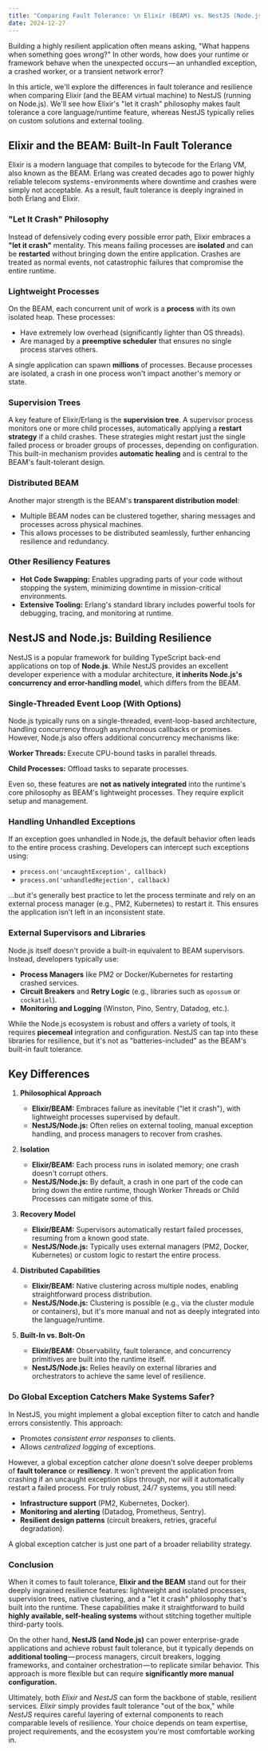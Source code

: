 ```yaml
---
title: "Comparing Fault Tolerance: \n Elixir (BEAM) vs. NestJS (Node.js)"
date: 2024-12-27
---
```


Building a highly resilient application often means asking, "What happens when something goes wrong?" In other words, how does your runtime or framework behave when the unexpected occurs &mdash; an unhandled exception, a crashed worker, or a transient network error?

In this article, we'll explore the differences in fault tolerance and resilience when comparing Elixir (and the BEAM virtual machine) to NestJS (running on Node.js). We'll see how Elixir's "let it crash" philosophy makes fault tolerance a core language/runtime feature, whereas NestJS typically relies on custom solutions and external tooling.

## Elixir and the BEAM: Built-In Fault Tolerance

Elixir is a modern language that compiles to bytecode for the Erlang VM, also known as the BEAM. Erlang was created decades ago to power highly reliable telecom systems - environments where downtime and crashes were simply not acceptable. As a result, fault tolerance is deeply ingrained in both Erlang and Elixir.

### "Let It Crash" Philosophy

Instead of defensively coding every possible error path, Elixir embraces a **"let it crash"** mentality. This means failing processes are **isolated** and can be **restarted** without bringing down the entire application. Crashes are treated as normal events, not catastrophic failures that compromise the entire runtime.

### Lightweight Processes

On the BEAM, each concurrent unit of work is a **process** with its own isolated heap. These processes:

- Have extremely low overhead (significantly lighter than OS threads).
- Are managed by a **preemptive scheduler** that ensures no single process starves others.

A single application can spawn **millions** of processes. Because processes are isolated, a crash in one process won't impact another's memory or state.

### Supervision Trees

A key feature of Elixir/Erlang is the **supervision tree**. A supervisor process monitors one or more child processes, automatically applying a **restart strategy** if a child crashes. These strategies might restart just the single failed process or broader groups of processes, depending on configuration. This built-in mechanism provides **automatic healing** and is central to the BEAM's fault-tolerant design.

### Distributed BEAM

Another major strength is the BEAM's **transparent distribution model**:

- Multiple BEAM nodes can be clustered together, sharing messages and processes across physical machines.
- This allows processes to be distributed seamlessly, further enhancing resilience and redundancy.

### Other Resiliency Features

- **Hot Code Swapping:** Enables upgrading parts of your code without stopping the system, minimizing downtime in mission-critical environments.
- **Extensive Tooling:** Erlang's standard library includes powerful tools for debugging, tracing, and monitoring at runtime.

## NestJS and Node.js: Building Resilience

NestJS is a popular framework for building TypeScript back-end applications on top of **Node.js**. While NestJS provides an excellent developer experience with a modular architecture, **it inherits Node.js's concurrency and error-handling model**, which differs from the BEAM.

### Single-Threaded Event Loop (With Options)

Node.js typically runs on a single-threaded, event-loop-based architecture, handling concurrency through asynchronous callbacks or promises. However, Node.js also offers additional concurrency mechanisms like:

**Worker Threads:** Execute CPU-bound tasks in parallel threads.

**Child Processes:** Offload tasks to separate processes.

Even so, these features are **not as natively integrated** into the runtime's core philosophy as BEAM's lightweight processes. They require explicit setup and management.

### Handling Unhandled Exceptions

If an exception goes unhandled in Node.js, the default behavior often leads to the entire process crashing. Developers can intercept such exceptions using:

- `process.on('uncaughtException', callback)`
- `process.on('unhandledRejection', callback)`

…but it's generally best practice to let the process terminate and rely on an external process manager (e.g., PM2, Kubernetes) to restart it. This ensures the application isn't left in an inconsistent state.

### External Supervisors and Libraries

Node.js itself doesn't provide a built-in equivalent to BEAM supervisors. Instead, developers typically use:

- **Process Managers** like PM2 or Docker/Kubernetes for restarting crashed services.
- **Circuit Breakers** and **Retry Logic** (e.g., libraries such as `opossum` or `cockatiel`).
- **Monitoring and Logging** (Winston, Pino, Sentry, Datadog, etc.).

While the Node.js ecosystem is robust and offers a variety of tools, it requires **piecemeal** integration and configuration. NestJS can tap into these libraries for resilience, but it's not as "batteries-included" as the BEAM's built-in fault tolerance.

## Key Differences

1. **Philosophical Approach**

   - **Elixir/BEAM:** Embraces failure as inevitable ("let it crash"), with lightweight processes supervised by default.
   - **NestJS/Node.js:** Often relies on external tooling, manual exception handling, and process managers to recover from crashes.

2. **Isolation**

   - **Elixir/BEAM:** Each process runs in isolated memory; one crash doesn't corrupt others.
   - **NestJS/Node.js:** By default, a crash in one part of the code can bring down the entire runtime, though Worker Threads or Child Processes can mitigate some of this.

3. **Recovery Model**

   - **Elixir/BEAM:** Supervisors automatically restart failed processes, resuming from a known good state.
   - **NestJS/Node.js:** Typically uses external managers (PM2, Docker, Kubernetes) or custom logic to restart the entire process.

4. **Distributed Capabilities**

   - **Elixir/BEAM:** Native clustering across multiple nodes, enabling straightforward process distribution.
   - **NestJS/Node.js:** Clustering is possible (e.g., via the cluster module or containers), but it's more manual and not as deeply integrated into the language/runtime.

5. **Built-In vs. Bolt-On**
   - **Elixir/BEAM:** Observability, fault tolerance, and concurrency primitives are built into the runtime itself.
   - **NestJS/Node.js:** Relies heavily on external libraries and orchestrators to achieve the same level of resilience.

### Do Global Exception Catchers Make Systems Safer?

In NestJS, you might implement a global exception filter to catch and handle errors consistently. This approach:

- Promotes _consistent error responses_ to clients.
- Allows _centralized logging_ of exceptions.

However, a global exception catcher _alone_ doesn't solve deeper problems of **fault tolerance** or **resiliency**. It won't prevent the application from crashing if an uncaught exception slips through, nor will it automatically restart a failed process. For truly robust, 24/7 systems, you still need:

- **Infrastructure support** (PM2, Kubernetes, Docker).
- **Monitoring and alerting** (Datadog, Prometheus, Sentry).
- **Resilient design patterns** (circuit breakers, retries, graceful degradation).

A global exception catcher is just one part of a broader reliability strategy.

### Conclusion

When it comes to fault tolerance, **Elixir and the BEAM** stand out for their deeply ingrained resilience features: lightweight and isolated processes, supervision trees, native clustering, and a "let it crash" philosophy that's built into the runtime. These capabilities make it straightforward to build **highly available, self-healing systems** without stitching together multiple third-party tools.

On the other hand, **NestJS (and Node.js)** can power enterprise-grade applications and achieve robust fault tolerance, but it typically depends on **additional tooling** &mdash; process managers, circuit breakers, logging frameworks, and container orchestration &mdash; to replicate similar behavior. This approach is more flexible but can require **significantly more manual configuration.**

Ultimately, both _Elixir_ and _NestJS_ can form the backbone of stable, resilient services. _Elixir_ simply provides fault tolerance "out of the box," while _NestJS_ requires careful layering of external components to reach comparable levels of resilience. Your choice depends on team expertise, project requirements, and the ecosystem you're most comfortable working in.
